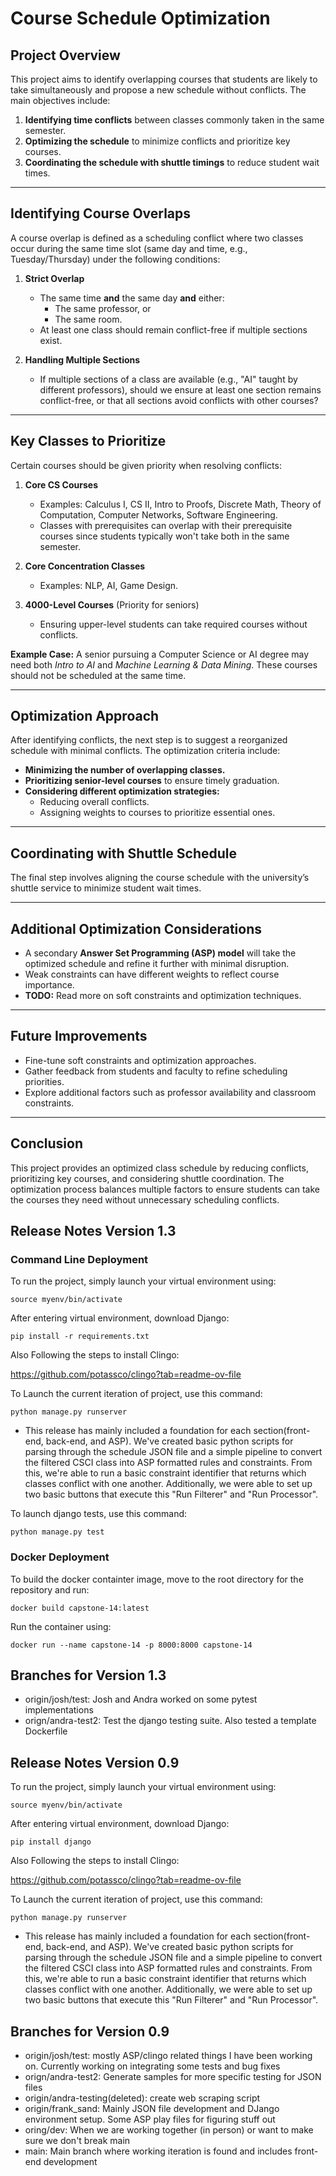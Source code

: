 # Course Schedule Optimization

## Project Overview

This project aims to identify overlapping courses that students are likely to take simultaneously and propose a new schedule without conflicts. The main objectives include:

1. **Identifying time conflicts** between classes commonly taken in the same semester.
2. **Optimizing the schedule** to minimize conflicts and prioritize key courses.
3. **Coordinating the schedule with shuttle timings** to reduce student wait times.

---

## Identifying Course Overlaps

A course overlap is defined as a scheduling conflict where two classes occur during the same time slot (same day and time, e.g., Tuesday/Thursday) under the following conditions:

1. **Strict Overlap**

   - The same time **and** the same day **and** either:
     - The same professor, or
     - The same room.
   - At least one class should remain conflict-free if multiple sections exist.

2. **Handling Multiple Sections**
   - If multiple sections of a class are available (e.g., "AI" taught by different professors), should we ensure at least one section remains conflict-free, or that all sections avoid conflicts with other courses?

---

## Key Classes to Prioritize

Certain courses should be given priority when resolving conflicts:

1. **Core CS Courses**

   - Examples: Calculus I, CS II, Intro to Proofs, Discrete Math, Theory of Computation, Computer Networks, Software Engineering.
   - Classes with prerequisites can overlap with their prerequisite courses since students typically won't take both in the same semester.

2. **Core Concentration Classes**

   - Examples: NLP, AI, Game Design.

3. **4000-Level Courses** (Priority for seniors)
   - Ensuring upper-level students can take required courses without conflicts.

**Example Case:**
A senior pursuing a Computer Science or AI degree may need both _Intro to AI_ and _Machine Learning & Data Mining_. These courses should not be scheduled at the same time.

---

## Optimization Approach

After identifying conflicts, the next step is to suggest a reorganized schedule with minimal conflicts. The optimization criteria include:

- **Minimizing the number of overlapping classes.**
- **Prioritizing senior-level courses** to ensure timely graduation.
- **Considering different optimization strategies:**
  - Reducing overall conflicts.
  - Assigning weights to courses to prioritize essential ones.

---

## Coordinating with Shuttle Schedule

The final step involves aligning the course schedule with the university’s shuttle service to minimize student wait times.

---

## Additional Optimization Considerations

- A secondary **Answer Set Programming (ASP) model** will take the optimized schedule and refine it further with minimal disruption.
- Weak constraints can have different weights to reflect course importance.
- **TODO:** Read more on soft constraints and optimization techniques.

---

## Future Improvements

- Fine-tune soft constraints and optimization approaches.
- Gather feedback from students and faculty to refine scheduling priorities.
- Explore additional factors such as professor availability and classroom constraints.

---

## Conclusion

This project provides an optimized class schedule by reducing conflicts, prioritizing key courses, and considering shuttle coordination. The optimization process balances multiple factors to ensure students can take the courses they need without unnecessary scheduling conflicts.

## Release Notes Version 1.3

### Command Line Deployment

To run the project, simply launch your virtual environment using:

`source myenv/bin/activate`

After entering virtual environment, download Django:

`pip install -r requirements.txt`

Also Following the steps to install Clingo:

<https://github.com/potassco/clingo?tab=readme-ov-file>

To Launch the current iteration of project, use this command:

`python manage.py runserver`

- This release has mainly included a foundation for each section(front-end, back-end, and ASP). We've created basic python scripts for parsing through the schedule JSON file and a simple pipeline to convert the filtered CSCI class into ASP formatted rules and constraints. From this, we're able to run a basic constraint identifier that returns which classes conflict with one another. Additionally, we were able to set up two basic buttons that execute this "Run Filterer" and "Run Processor".

To launch django tests, use this command:

`python manage.py test`

### Docker Deployment

To build the docker containter image, move to the root directory for the repository and run:

`docker build capstone-14:latest`

Run the container using:

`docker run --name capstone-14 -p 8000:8000 capstone-14`


## Branches for Version 1.3

- origin/josh/test: Josh and Andra worked on some pytest implementations
- orign/andra-test2: Test the django testing suite. Also tested a template Dockerfile

## Release Notes Version 0.9

To run the project, simply launch your virtual environment using:

`source myenv/bin/activate`

After entering virtual environment, download Django:

`pip install django`

Also Following the steps to install Clingo:

<https://github.com/potassco/clingo?tab=readme-ov-file>

To Launch the current iteration of project, use this command:

`python manage.py runserver`

- This release has mainly included a foundation for each section(front-end, back-end, and ASP). We've created basic python scripts for parsing through the schedule JSON file and a simple pipeline to convert the filtered CSCI class into ASP formatted rules and constraints. From this, we're able to run a basic constraint identifier that returns which classes conflict with one another. Additionally, we were able to set up two basic buttons that execute this "Run Filterer" and "Run Processor".

## Branches for Version 0.9

- origin/josh/test:  mostly ASP/clingo related things I have been working on. Currently working on integrating some tests and bug fixes
- orign/andra-test2: Generate samples for more specific testing for JSON files
- origin/andra-testing(deleted):  create web scraping script
- origin/frank_sand: Mainly JSON file development and DJango environment setup. Some ASP play files for figuring stuff out
- oring/dev: When we are working together (in person) or want to make sure we don't break main
- main: Main branch where working iteration is found and includes front-end development
